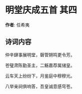 # 明堂庆成五首  其四

**作者**: 任希夷

## 诗词内容

仲辛肆事展明堂，磬管锵鸣更令芳。

苍璧肃陈勤圣主，二觞嘉荐属储皇。

云车天上纷纷下，月鉴庭中穆穆光。

八举亲祠俱响答，吾皇诚意感穹苍。

